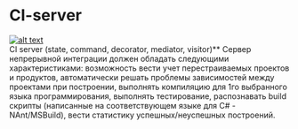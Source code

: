 # CI-server  
[![alt text](https://ci.appveyor.com/api/projects/status/github/CI-SERVER/CI-SERVER   "Title")](https://ci.appveyor.com/project/CIserverKMK/CI-server)  
CI server (state, command, decorator, mediator, visitor)** Сервер непрерывной интеграции должен обладать следующими характеристиками: возможность вести учет перестраиваемых проектов и продуктов, автоматически решать проблемы зависимостей между проектами при построении, выполнять компиляцию для 1го выбранного языка программирования, выполнять тестирование, распознавать build скрипты (написанные на соответствующем языке для C# - NAnt/MSBuild), вести статистику успешных/неуспешных построений.
